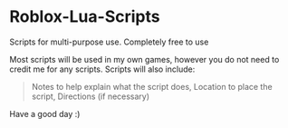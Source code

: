 # Roblox-Lua-Scripts
Scripts for multi-purpose use. Completely free to use

Most scripts will be used in my own games, however you do not need to credit me for any scripts. 
Scripts will also include:
> Notes to help explain what the script does,
> Location to place the script,
> Directions (if necessary)

Have a good day :)
